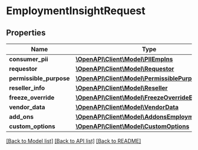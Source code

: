# EmploymentInsightRequest

## Properties
Name | Type | Description | Notes
------------ | ------------- | ------------- | -------------
**consumer_pii** | [**\OpenAPI\Client\Model\PIIEmpIns**](PIIEmpIns.md) |  | 
**requestor** | [**\OpenAPI\Client\Model\Requestor**](Requestor.md) |  | 
**permissible_purpose** | [**\OpenAPI\Client\Model\PermissiblePurpose**](PermissiblePurpose.md) |  | 
**reseller_info** | [**\OpenAPI\Client\Model\Reseller**](Reseller.md) |  | [optional] 
**freeze_override** | [**\OpenAPI\Client\Model\FreezeOverrideEmpIns**](FreezeOverrideEmpIns.md) |  | [optional] 
**vendor_data** | [**\OpenAPI\Client\Model\VendorData**](VendorData.md) |  | [optional] 
**add_ons** | [**\OpenAPI\Client\Model\AddonsEmploymentInsight**](AddonsEmploymentInsight.md) |  | [optional] 
**custom_options** | [**\OpenAPI\Client\Model\CustomOptions**](CustomOptions.md) |  | [optional] 

[[Back to Model list]](../README.md#documentation-for-models) [[Back to API list]](../README.md#documentation-for-api-endpoints) [[Back to README]](../README.md)


